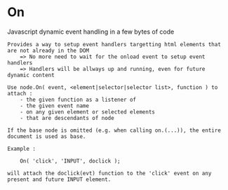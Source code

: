 # On

Javascript dynamic event handling in a few bytes of code

	Provides a way to setup event handlers targetting html elements that are not already in the DOM
		=> No more need to wait for the onload event to setup event handlers
		=> Handlers will be allways up and running, even for future dynamic content

	Use node.On( event, <element|selector|selector list>, function ) to attach :
		- the given function as a listener of
		- the given event name
		- on any given element or selected elements 
		- that are descendants of node

	If the base node is omitted (e.g. when calling on.(...)), the entire document is used as base.

	Example :
  
		On( 'click', 'INPUT', doclick );
    
    will attach the doclick(evt) function to the 'click' event on any present and future INPUT element.
